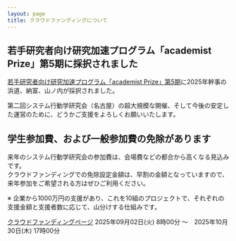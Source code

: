 ```yaml
---
layout: page
title: クラウドファンディングについて
---
```


## 若手研究者向け研究加速プログラム「academist Prize」第5期に採択されました

[若手研究者向け研究加速プログラム「academist Prize」第5期](https://www.corp.academist-cf.com/post/press250513)に2025年幹事の浜道、納富、山ノ内が採択されました。

第二回システム行動学研究会（名古屋）の超大規模な開催、そして今後の安定した運営のために、どうかご支援をよろしくお願いいたします。

## 学生参加費、および一般参加費の免除があります

来年のシステム行動学研究会の参加費は、会場費などの都合から高くなる見込みです。<br>
クラウドファンディングでの免除設定金額は、早割の金額となっていますので、来年参加をご希望される方はぜひご利用ください。<br>

※ 企業から1000万円の支援があり、これを10組のプロジェクトで、それぞれの支援金額と支援者数に応じて、山分けする仕組みです。

[クラウドファンディングページ](https://academist-cf.com/projects/395)
2025年09月02日(火) 8時00分 〜　2025年10月30日(木) 17時00分
